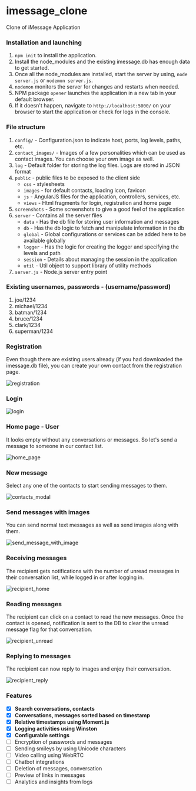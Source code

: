 # imessage_clone
Clone of iMessage Application
### Installation and launching
1. `npm init` to install the application.
2. Install the node_modules and the existing imessage.db has enough data to get started.
3. Once all the node_modules are installed, start the server by using, `node server.js` or `nodemon server.js`.
4. `nodemon` monitors the server for changes and restarts when needed.
5. NPM package `opener` launches the application in a new tab in your default browser.
6. If it doesn't happen, navigate to `http://localhost:5000/` on your browser to start the application or check for logs in the console.

### File structure
1. `config/` - Configuration.json to indicate host, ports, log levels, paths, etc.
2. `contact_images/` - Images of a few personalities which can be used as contact images. You can choose your own image as well.
3. `log` - Default folder for storing the log files. Logs are stored in JSON format
4. `public` - public files to be exposed to the client side
    * `css` - stylesheets
    * `images` - for default contacts, loading icon, favicon
    * `js` - AngularJS files for the application, controllers, services, etc.
    * `views` - Html fragments for login, registration and home page
5. `screenshots` - Some screenshots to give a good feel of the application
6. `server` - Contains all the server files
    * `data` - Has the db file for storing user information and messages
    * `db` - Has the db logic to fetch and manipulate information in the db
    * `global` - Global configurations or services can be added here to be available globally
    * `logger` - Has the logic for creating the logger and specifying the levels and path
    * `session` - Details about managing the session in the application
    * `util` - Util object to support library of utility methods
7. `server.js` - Node.js server entry point

### Existing usernames, passwords - (username/password)
1. joe/1234
2. michael/1234
3. batman/1234
4. bruce/1234
5. clark/1234
6. superman/1234


### Registration
Even though there are existing users already (if you had downloaded the imessage.db file), you can create your own contact from the registration page.

![registration](screenshots/1_register_small.png)

### Login
![login](screenshots/2_login_small.png)

### Home page - User
It looks empty without any conversations or messages. So let's send a message to someone in our contact list.

![home_page](screenshots/3_landing_page_small.png)


### New message
Select any one of the contacts to start sending messages to them.

![contacts_modal](screenshots/4_contacts_modal_small.png)


### Send messages with images
You can send normal text messages as well as send images along with them.


![send_message_with_image](screenshots/5_send_messages_with_image_small.png)

### Receiving messages
The recipient gets notifications with the number of unread messages in their conversation list, while logged in or after logging in.

![recipient_home](screenshots/6_micael_home_page_small.png)

### Reading messages
The recipient can click on a contact to read the new messages. Once the contact is opened, notification is sent to the DB to clear the unread message flag for that conversation.

![recipient_unread](screenshots/7_chat_with_images_unread_small.png)

### Replying to messages
The recipient can now reply to images and enjoy their conversation.

![recipient_reply](screenshots/8_more_conversation_small.png)


### Features
- [x] **Search conversations, contacts**
- [x] **Conversations, messages sorted based on timestamp**
- [x] **Relative timestamps using Moment.js**
- [x] **Logging activities using Winston**
- [x] **Configurable settings**
- [ ] Encryption of passwords and messages
- [ ] Sending smileys by using Unicode characters
- [ ] Video calling using WebRTC
- [ ] Chatbot integrations
- [ ] Deletion of messages, conversation
- [ ] Preview of links in messages
- [ ] Analytics and insights from logs